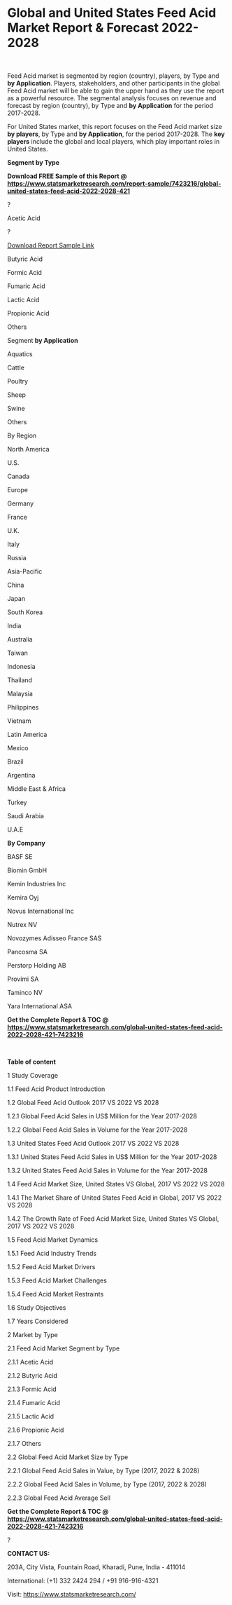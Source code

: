 <h1>Global and United States Feed Acid Market Report & Forecast 2022-2028</h1><br/><p>Feed Acid market is segmented by region (country), players, by Type and <strong>by Application</strong>. Players, stakeholders, and other participants in the global Feed Acid market will be able to gain the upper hand as they use the report as a powerful resource. The segmental analysis focuses on revenue and forecast by region (country), by Type and <strong>by Application</strong> for the period 2017-2028.</p>
 
 
 
 <p>For United States market, this report focuses on the Feed Acid market size <strong>by players</strong>, by Type and <strong>by Application</strong>, for the period 2017-2028. The <strong>key players</strong> include the global and local players, which play important roles in United States.</p>
 
 
 
 <p><strong>Segment by Type</strong></p>
 
 
 
 <div><b>Download FREE Sample of this Report @ <a href="https://www.statsmarketresearch.com/download-free-sample/7423216/global-united-states-feed-acid-2022-2028-421">https://www.statsmarketresearch.com/report-sample/7423216/global-united-states-feed-acid-2022-2028-421</a></b></div>
 
 
 
 <p>? </p>
 
 
 
 <p>Acetic Acid</p>
 
 
 
 <p>? </p>
 
 
 
 <p><a href="https://www.statsmarketresearch.com/download-free-sample/7423216/global-united-states-feed-acid-2022-2028-421">Download Report Sample Link</a></p>
 
 
 
 <p>Butyric Acid</p>
 
 
 
 <p>Formic Acid</p>
 
 
 
 <p>Fumaric Acid</p>
 
 
 
 <p>Lactic Acid</p>
 
 
 
 <p>Propionic Acid</p>
 
 
 
 <p>Others</p>
 
 
 
 <p>Segment <strong>by Application</strong></p>
 
 
 
 <p>Aquatics</p>
 
 
 
 <p>Cattle</p>
 
 
 
 <p>Poultry</p>
 
 
 
 <p>Sheep</p>
 
 
 
 <p>Swine</p>
 
 
 
 <p>Others</p>
 
 
 
 <p>By Region</p>
 
 
 
 <p>North America</p>
 
 
 
 <p>U.S.</p>
 
 
 
 <p>Canada</p>
 
 
 
 <p>Europe</p>
 
 
 
 <p>Germany</p>
 
 
 
 <p>France</p>
 
 
 
 <p>U.K.</p>
 
 
 
 <p>Italy</p>
 
 
 
 <p>Russia</p>
 
 
 
 <p>Asia-Pacific</p>
 
 
 
 <p>China</p>
 
 
 
 <p>Japan</p>
 
 
 
 <p>South Korea</p>
 
 
 
 <p>India</p>
 
 
 
 <p>Australia</p>
 
 
 
 <p>Taiwan</p>
 
 
 
 <p>Indonesia</p>
 
 
 
 <p>Thailand</p>
 
 
 
 <p>Malaysia</p>
 
 
 
 <p>Philippines</p>
 
 
 
 <p>Vietnam</p>
 
 
 
 <p>Latin America</p>
 
 
 
 <p>Mexico</p>
 
 
 
 <p>Brazil</p>
 
 
 
 <p>Argentina</p>
 
 
 
 <p>Middle East & Africa</p>
 
 
 
 <p>Turkey</p>
 
 
 
 <p>Saudi Arabia</p>
 
 
 
 <p>U.A.E</p>
 
 
 
 <p><strong>By Company</strong></p>
 
 
 
 <p>BASF SE</p>
 
 
 
 <p>Biomin GmbH</p>
 
 
 
 <p>Kemin Industries Inc</p>
 
 
 
 <p>Kemira Oyj</p>
 
 
 
 <p>Novus International Inc</p>
 
 
 
 <p>Nutrex NV</p>
 
 
 
 <p>Novozymes Adisseo France SAS</p>
 
 
 
 <p>Pancosma SA</p>
 
 
 
 <p>Perstorp Holding AB</p>
 
 
 
 <p>Provimi SA</p>
 
 
 
 <p>Taminco NV</p>
 
 
 
 <p>Yara International ASA</p>
 
 
 
 <div><b>Get the Complete Report & TOC @ <a href="https://www.statsmarketresearch.com/global-united-states-feed-acid-2022-2028-421-7423216">https://www.statsmarketresearch.com/global-united-states-feed-acid-2022-2028-421-7423216</a></b></div>
 
 
 
 <p><br />
 
 <b>Table of content</b></p>
 
 
 
 <p>1 Study Coverage<br />
 
 1.1 Feed Acid Product Introduction<br />
 
 1.2 Global Feed Acid Outlook 2017 VS 2022 VS 2028<br />
 
 1.2.1 Global Feed Acid Sales in US$ Million for the Year 2017-2028<br />
 
 1.2.2 Global Feed Acid Sales in Volume for the Year 2017-2028<br />
 
 1.3 United States Feed Acid Outlook 2017 VS 2022 VS 2028<br />
 
 1.3.1 United States Feed Acid Sales in US$ Million for the Year 2017-2028<br />
 
 1.3.2 United States Feed Acid Sales in Volume for the Year 2017-2028<br />
 
 1.4 Feed Acid Market Size, United States VS Global, 2017 VS 2022 VS 2028<br />
 
 1.4.1 The Market Share of United States Feed Acid in Global, 2017 VS 2022 VS 2028<br />
 
 1.4.2 The Growth Rate of Feed Acid Market Size, United States VS Global, 2017 VS 2022 VS 2028<br />
 
 1.5 Feed Acid Market Dynamics<br />
 
 1.5.1 Feed Acid Industry Trends<br />
 
 1.5.2 Feed Acid Market Drivers<br />
 
 1.5.3 Feed Acid Market Challenges<br />
 
 1.5.4 Feed Acid Market Restraints<br />
 
 1.6 Study Objectives<br />
 
 1.7 Years Considered<br />
 
 2 Market by Type<br />
 
 2.1 Feed Acid Market Segment by Type<br />
 
 2.1.1 Acetic Acid<br />
 
 2.1.2 Butyric Acid<br />
 
 2.1.3 Formic Acid<br />
 
 2.1.4 Fumaric Acid<br />
 
 2.1.5 Lactic Acid<br />
 
 2.1.6 Propionic Acid<br />
 
 2.1.7 Others<br />
 
 2.2 Global Feed Acid Market Size by Type<br />
 
 2.2.1 Global Feed Acid Sales in Value, by Type (2017, 2022 & 2028)<br />
 
 2.2.2 Global Feed Acid Sales in Volume, by Type (2017, 2022 & 2028)<br />
 
 2.2.3 Global Feed Acid Average Sell</p>
 
 
 
 <div><b>Get the Complete Report & TOC @ <a href="https://www.statsmarketresearch.com/global-united-states-feed-acid-2022-2028-421-7423216">https://www.statsmarketresearch.com/global-united-states-feed-acid-2022-2028-421-7423216</a></b></div>
 
 
 
 <p>? </p>
 
 
 
 <p><b>CONTACT US:</b><br />
 
 203A, City Vista, Fountain Road, Kharadi, Pune, India - 411014<br />
 
 International: (+1) 332 2424 294 / +91 916-916-4321<br />
 
 Visit: <a href="https://www.statsmarketresearch.com/">https://www.statsmarketresearch.com/</a></p>